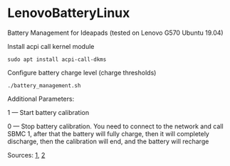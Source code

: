 # LenovoBatteryLinux

Battery Management for Ideapads (tested on Lenovo G570 Ubuntu 19.04)

Install acpi call kernel module

`sudo apt install acpi-call-dkms`

Configure battery charge level (charge thresholds)

`./battery_management.sh`

Additional Parameters:

1 — Start battery calibration

0 — Stop battery calibration. You need to connect to the network and call SBMC 1, after that the battery will fully charge, then it will completely discharge, then the calibration will end, and the battery will recharge

Sources: [1](https://www.linux.org.ru/forum/general/10574293?cid=11356142), [2](https://github.com/Sudokamikaze/LenovoBatteryLinux)
